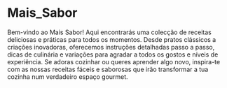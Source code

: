 # Mais_Sabor
 Bem-vindo ao Mais Sabor! Aqui encontrarás uma colecção de receitas deliciosas e práticas para todos os momentos. Desde pratos clássicos a criações inovadoras, oferecemos instruções detalhadas passo a passo, dicas de culinária e variações para agradar a todos os gostos e níveis de experiência. Se adoras cozinhar ou queres aprender algo novo, inspira-te com as nossas receitas fáceis e saborosas que irão transformar a tua cozinha num verdadeiro espaço gourmet.
